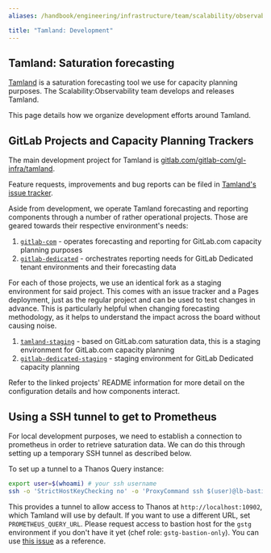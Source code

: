 ```yaml
---
aliases: /handbook/engineering/infrastructure/team/scalability/observability/tamland.html

title: "Tamland: Development"
---
```



## Tamland: Saturation forecasting

[Tamland](https://gitlab.com/gitlab-com/gl-infra/tamland) is a saturation forecasting tool we use for capacity planning purposes. The Scalability:Observability team develops and releases Tamland.

This page details how we organize development efforts around Tamland.

## GitLab Projects and Capacity Planning Trackers

The main development project for Tamland is [gitlab.com/gitlab-com/gl-infra/tamland](https://gitlab.com/gitlab-com/gl-infra/tamland).

Feature requests, improvements and bug reports can be filed in [Tamland's issue tracker](https://gitlab.com/gitlab-com/gl-infra/tamland/-/issues).

Aside from development, we operate Tamland forecasting and reporting components through a number of rather operational projects. Those are geared towards their respective environment's needs:

1. [`gitlab-com`](https://gitlab.com/gitlab-com/gl-infra/capacity-planning-trackers/gitlab-com) - operates forecasting and reporting for GitLab.com capacity planning purposes
2. [`gitlab-dedicated`](https://gitlab.com/gitlab-com/gl-infra/capacity-planning-trackers/gitlab-dedicated) - orchestrates reporting needs for GitLab Dedicated tenant environments and their forecasting data

For each of those projects, we use an identical fork as a staging environment for said project.
This comes with an issue tracker and a Pages deployment, just as the regular project and can be used to test changes in advance.
This is particularly helpful when changing forecasting methodology, as it helps to understand the impact across the board without causing noise.

1. [`tamland-staging`](https://gitlab.com/gitlab-com/gl-infra/capacity-planning-trackers/tamland-staging) - based on GitLab.com saturation data, this is a staging environment for GitLab.com capacity planning
1. [`gitlab-dedicated-staging`](https://gitlab.com/gitlab-com/gl-infra/capacity-planning-trackers/gitlab-dedicated-staging) - staging environment for GitLab Dedicated capacity planning

Refer to the linked projects' README information for more detail on the configuration details and how components interact.

## Using a SSH tunnel to get to Prometheus

For local development purposes, we need to establish a connection to prometheus in order to retrieve saturation data.
We can do this through setting up a temporary SSH tunnel as described below.

To set up a tunnel to a Thanos Query instance:

```bash
export user=$(whoami) # your ssh username
ssh -o 'StrictHostKeyChecking no' -o 'ProxyCommand ssh $(user)@lb-bastion.gstg.gitlab.com -W %h:%p' -L 10902:thanos-query-frontend-internal.ops.gke.gitlab.net:9090 $(user)@lb-bastion.gstg.gitlab.com -Nv
```

This provides a tunnel to allow access to Thanos at `http://localhost:10902`, which Tamland will use by default.
If you want to use a different URL, set `PROMETHEUS_QUERY_URL`.
Please request access to bastion host for the `gstg` environment if you don't have it yet (chef role: `gstg-bastion-only`).
You can use [this issue](https://gitlab.com/gitlab-com/team-member-epics/access-requests/-/issues/23268) as a reference.
